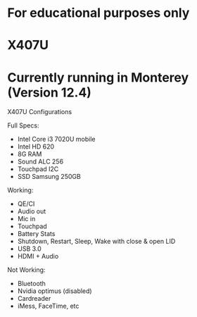 # For educational purposes only
# X407U
# Currently running in Monterey (Version 12.4)
X407U Configurations

Full Specs:

- Intel Core i3 7020U mobile
- Intel HD 620
- 8G RAM
- Sound ALC 256
- Touchpad I2C
- SSD Samsung 250GB

Working:
- QE/CI 
- Audio out
- Mic in 
- Touchpad
- Battery Stats
- Shutdown, Restart, Sleep, Wake with close & open LID
- USB 3.0
- HDMI + Audio

Not Working:
- Bluetooth
- Nvidia optimus (disabled)
- Cardreader
- iMess, FaceTime, etc
